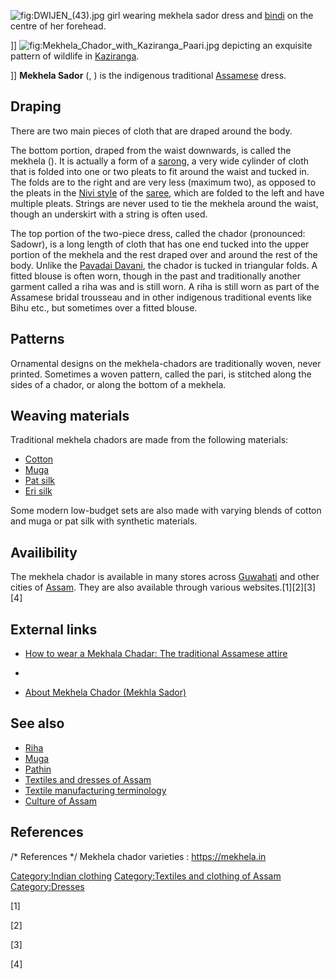 ![](DWIJEN_(43).jpg "fig:DWIJEN_(43).jpg") girl wearing mekhela sador
dress and [bindi](Bindi_(decoration) "wikilink") on the centre of her
forehead.

</center>

\]\]
![](Mekhela_Chador_with_Kaziranga_Paari.jpg "fig:Mekhela_Chador_with_Kaziranga_Paari.jpg")
depicting an exquisite pattern of wildlife in
[Kaziranga](Kaziranga_National_Park "wikilink").

</center>

\]\] **Mekhela Sador** (, ) is the indigenous traditional
[Assamese](Assamese_people "wikilink") dress.

## Draping

There are two main pieces of cloth that are draped around the body.

The bottom portion, draped from the waist downwards, is called the
mekhela (). It is actually a form of a [sarong](sarong "wikilink"), a
very wide cylinder of cloth that is folded into one or two pleats to fit
around the waist and tucked in. The folds are to the right and are very
less (maximum two), as opposed to the pleats in the [Nivi
style](Saree#Nivi_style "wikilink") of the [saree](saree "wikilink"),
which are folded to the left and have multiple pleats. Strings are never
used to tie the mekhela around the waist, though an underskirt with a
string is often used.

The top portion of the two-piece dress, called the chador (pronounced:
Sadowr), is a long length of cloth that has one end tucked into the
upper portion of the mekhela and the rest draped over and around the
rest of the body. Unlike the [Pavadai Davani](Langa_Bonus "wikilink"),
the chador is tucked in triangular folds. A fitted blouse is often worn,
though in the past and traditionally another garment called a riha was
and is still worn. A riha is still worn as part of the Assamese bridal
trousseau and in other indigenous traditional events like Bihu etc., but
sometimes over a fitted blouse.

## Patterns

Ornamental designs on the mekhela-chadors are traditionally woven, never
printed. Sometimes a woven pattern, called the pari, is stitched along
the sides of a chador, or along the bottom of a mekhela.

## Weaving materials

Traditional mekhela chadors are made from the following materials:

-   [Cotton](Cotton "wikilink")
-   [Muga](Muga_silk "wikilink")
-   [Pat silk](Pat_silk "wikilink")
-   [Eri silk](Eri_silk "wikilink")

Some modern low-budget sets are also made with varying blends of cotton
and muga or pat silk with synthetic materials.

## Availibility

The mekhela chador is available in many stores across
[Guwahati](Guwahati "wikilink") and other cities of
[Assam](Assam "wikilink"). They are also available through various
websites.[1][2][3][4]

## External links

-   [How to wear a Mekhala Chadar: The traditional Assamese
    attire](https://web.archive.org/web/20120404010956/http://www.fashionfundas.com/resources/3870-How-Wear-Assamese-Mekhala-Chadar.aspx)

-

-   [About Mekhela Chador (Mekhla
    Sador)](https://chadorkart.com/pages/about-us)

## See also

-   [Riha](Riha_(garment) "wikilink")
-   [Muga](Assam_silk "wikilink")
-   [Pathin](Pathin "wikilink")
-   [Textiles and dresses of
    Assam](Textiles_and_dresses_of_Assam "wikilink")
-   [Textile manufacturing
    terminology](Textile_manufacturing_terminology "wikilink")
-   [Culture of Assam](Culture_of_Assam "wikilink")

## References

/\* References \*/ Mekhela chador varieties : <https://mekhela.in>

[Category:Indian clothing](Category:Indian_clothing "wikilink")
[Category:Textiles and clothing of
Assam](Category:Textiles_and_clothing_of_Assam "wikilink")
[Category:Dresses](Category:Dresses "wikilink")

[1]

[2]

[3]

[4]